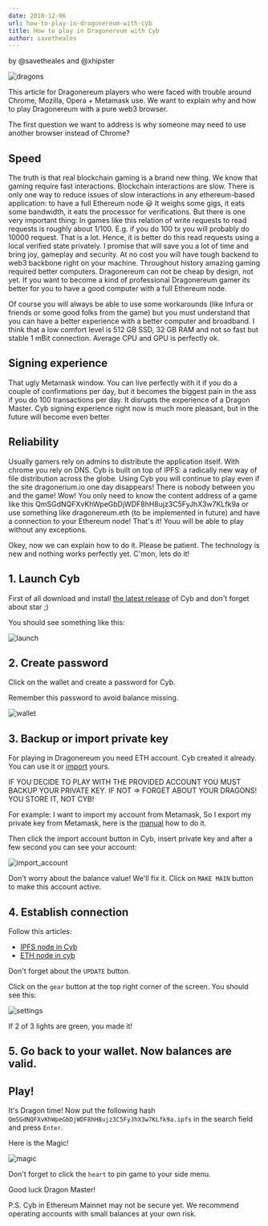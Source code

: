 ```yaml
---
date: 2018-12-06
url: how-to-play-in-dragonereum-with-cyb
title: How to play in Dragonereum with Cyb
author: savetheales
---
```


by @savetheales and @xhipster

![dragons](dragon.png)

This article for Dragonereum players who were faced with trouble around Chrome, Mozilla, Opera + Metamask use. We want to explain why and how to play Dragonereum with a pure web3 browser.

The first question we want to address is why someone may need to use another browser instead of Chrome?

## Speed

The truth is that real blockchain gaming is a brand new thing. We know that gaming require fast interactions. Blockchain interactions are slow. There is only one way to reduce issues of slow interactions in any ethereum-based application: to have a full Ethereum node :smiley: It weighs some gigs, it eats some bandwidth, it eats the processor for verifications. But there is one very important thing: In games like this relation of write requests to read requests is roughly about 1/100. E.g. if you do 100 tx you will probably do 10000 request. That is a lot. Hence, it is better do this read requests using a local verified state privately. I promise that will save you a lot of time and bring joy, gameplay and security. At no cost you will have tough backend to web3 backbone right on your machine. Throughout history amazing gaming required better computers. Dragonereum can not be cheap by design, not yet. If you want to become a kind of professional Dragonereum gamer its better for you to have a good computer with a full Ethereum node.

Of course you will always be able to use some workarounds (like Infura or friends or some good folks from the game) but you must understand that you can have a better experience with a better computer and broadband. I think that a low comfort level is 512 GB SSD, 32 GB RAM and not so fast but stable 1 mBit connection. Average CPU and GPU is perfectly ok.

## Signing experience

That ugly Metamask window. You can live perfectly with it if you do a couple of confirmations per day, but it becomes the biggest pain in the ass if you do 100 transactions per day. It disrupts the experience of a Dragon Master. Cyb signing experience right now is much more pleasant, but in the future will become even better.

## Reliability

Usually gamers rely on admins to distribute the application itself. With chrome you rely on DNS. Cyb is built on top of IPFS: a radically new way of file distribution across the globe. Using Cyb you will continue to play even if the site dragonerium.io one day disappears! There is nobody between you and the game! Wow! You only need to know the content address of a game like this QmSGdNQFXvKhWpeGbDjWDF8hH8ujz3C5FyJhX3w7KLfk9a or use something like dragonereum.eth (to be implemented in future) and have a connection to your Ethereum node! That's it! Youu will be able to play without any exceptions.


Okey, now we can explain how to do it. Please be patient. The technology is new and nothing works perfectly yet. C'mon, lets do it!

## 1. Launch Cyb

First of all download and install [the latest release](https://github.com/cybercongress/cyb/releases) of Cyb and don't forget about star ;)

You should see something like this:

![launch](launch.png)

## 2. Create password

Click on the wallet and create a password for Cyb.

Remember this password to avoid balance missing.

![wallet](wallet.png)

## 3. Backup or import private key

For playing in Dragonereum you need ETH account. Cyb created it already. You can use it or [import](https://steemit.com/web3/@savetheales/how-to-import-eth-wallet-from-metamask-to-cyb) yours.

IF YOU DECIDE TO PLAY WITH THE PROVIDED ACCOUNT YOU MUST BACKUP YOUR PRIVATE KEY. IF NOT => FORGET ABOUT YOUR DRAGONS! YOU STORE IT, NOT CYB!

For example: I want to import my account from Metamask, So I export my private key from Metamask, here is the [manual](https://steemit.com/web3/@savetheales/how-to-import-eth-wallet-from-metamask-to-cyb) how to do it.

Then click the import account button in Cyb, insert private key and after a few second you can see your account:

![import_account](account.png)

Don't worry about the balance value! We'll fix it. Click on `MAKE MAIN` button to make this account active.

## 4. Establish connection

Follow this articles:
- [IPFS node in Cyb](https://steemit.com/web3/@savetheales/how-to-add-custom-ipfs-node-to-your-cyb)
- [ETH node in cyb](https://steemit.com/web3/@savetheales/how-to-add-own-eth-node-to-your-cyb)

Don't forget about the `UPDATE` button.

 Click on the `gear` button at the top right corner of the screen. You should see this:

![settings](settings.png)

If 2 of 3 lights are green, you made it!

## 5. Go back to your wallet. Now balances are valid.

## Play!

It's Dragon time! Now put the following hash `QmSGdNQFXvKhWpeGbDjWDF8hH8ujz3C5FyJhX3w7KLfk9a.ipfs` in the search field and press `Enter`.

Here is the Magic!

![magic](magic.png)

Don't forget to click the `heart` to pin game to your side menu.

Good luck Dragon Master!

P.S. Cyb in Ethereum Mainnet may not be secure yet. We recommend operating accounts with small balances at your own risk.
